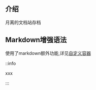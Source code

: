 ## 介绍

月离的文档站存档

## Markdown增强语法

使用了markdown额外功能,详见[自定义容器](https://vuepress-theme-hope.github.io/v2/zh/guide/markdown/container.html#%E6%BC%94%E7%A4%BA)


::info

xxx

:::
